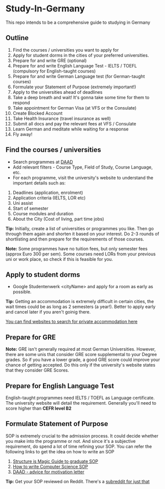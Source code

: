 # Study-In-Germany
This repo intends to be a comprehensive guide to studying in Germany 

## Outline
1. Find the courses / universities you want to apply for
2. Apply for student dorms in the cities of your preferred universities.
3. Prepare for and write GRE (optional)
4. Prepare for and write English Language Test - IELTS / TOEFL (compulsory for English-taught courses)
5. Prepare for and write German Language test (for German-taught courses)
6. Formulate your Statement of Purpose (extremely important!)
7. Apply to the universities ahead of deadlines
8. Take a deep breath and wait! It's gonna take some time for them to respond
9. Take appointment for German Visa (at VFS or the Consulate)
10. Create Blocked Account
11. Take Health Insurance (travel insurance as well)
12. Submit all docs and pay the relevant fees at VFS / Consulate
13. Learn German and meditate while waiting for a response
14. Fly away!  

## Find the courses / universities
* Search programmes at [DAAD](https://www2.daad.de/deutschland/studienangebote/international-programmes/en/result/)
* Add relevant filters - Course Type, Field of Study, Course Language, etc.
* For each programme, visit the university's website to understand the important details such as:
1. Deadlines (application, enrolment)
2. Application criteria (IELTS, LOR etc)
3. Uni assist
4. Start of semester
5. Course modules and duration
6. About the City (Cost of living, part time jobs)


**Tip:** Initially, create a list of universities or programmes you like. Then go through them again and shorten it based on your interest. Do 2-3 rounds of shortlisting and then prepare for the requirements of those courses.

**Note:** Some programmes have no tuition fees, but only semester fees (approx Euro 300 per sem). Some courses need LORs from your previous uni or work place, so check if this is feasible for you.


## Apply to student dorms
* Google Studentenwerk \<cityName\> and apply for a room as early as possible. 

**Tip:** Getting an accommodation is extremely difficult in certain cities, the wait times could be as long as 2 semesters (a year!). Better to apply early and cancel later if you aren't goinig there.

[You can find websites to search for private accommodation here](TODO) 
  
## Prepare for GRE
**Note:** GRE isn't generally required at most German Universities. However, there are some unis that consider GRE score supplemental to your Degree grades. So if you have a lower grade, a good GRE score could improve your chance of getting accepted. Do this only if the university's website states that they consider GRE Scores.  

## Prepare for English Language Test
English-taught programmes need IELTS / TOEFL as Language certificate. The university website will detail the requirement. Generally you'll need to score higher than **CEFR level B2**

## Formulate Statement of Purpose
SOP is extremely crucial to the admission process. It could decide whether you make into the programme or not. And since it's a subjective requirement, do spend a lot of time refining your SOP. You can refer the following links to get the idea on how to write an SOP
1. [Structure is Magic Guide to graduate SOP](http://writeivy.com/structure-is-magic-a-guide-to-the-graduate-sop/)
2. [How to write Computer Science SOP](https://writeivy.com/how-to-write-your-computer-science-statement-of-purpose/)
3. [DAAD - advice for motivation letter](https://www2.daad.de/medien/deutschland/stipendien/formulare/advice-for-motivation-letter.pdf)

**Tip:** Get your SOP reviewed on Reddit. There's a [subreddit for just that](https://www.reddit.com/r/StatementOfPurpose/)


